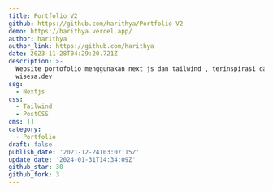 ```yaml
---
title: Portfolio V2
github: https://github.com/harithya/Portfolio-V2
demo: https://harithya.vercel.app/
author: harithya
author_link: https://github.com/harithya
date: 2023-11-28T04:29:20.721Z
description: >-
  Website portofolio menggunakan next js dan tailwind , terinspirasi dari
  wisesa.dev
ssg:
  - Nextjs
css:
  - Tailwind
  - PostCSS
cms: []
category:
  - Portfolio
draft: false
publish_date: '2021-12-24T03:07:15Z'
update_date: '2024-01-31T14:34:09Z'
github_star: 30
github_fork: 3
---
```

